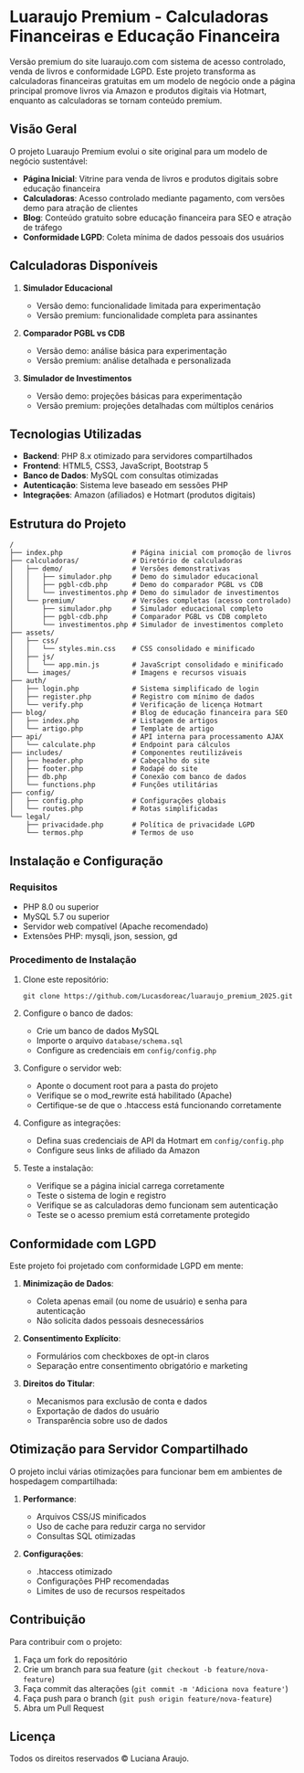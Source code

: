 # Luaraujo Premium - Calculadoras Financeiras e Educação Financeira

Versão premium do site luaraujo.com com sistema de acesso controlado, venda de livros e conformidade LGPD. Este projeto transforma as calculadoras financeiras gratuitas em um modelo de negócio onde a página principal promove livros via Amazon e produtos digitais via Hotmart, enquanto as calculadoras se tornam conteúdo premium.

## Visão Geral

O projeto Luaraujo Premium evolui o site original para um modelo de negócio sustentável:

- **Página Inicial**: Vitrine para venda de livros e produtos digitais sobre educação financeira
- **Calculadoras**: Acesso controlado mediante pagamento, com versões demo para atração de clientes
- **Blog**: Conteúdo gratuito sobre educação financeira para SEO e atração de tráfego
- **Conformidade LGPD**: Coleta mínima de dados pessoais dos usuários

## Calculadoras Disponíveis

1. **Simulador Educacional**
   - Versão demo: funcionalidade limitada para experimentação
   - Versão premium: funcionalidade completa para assinantes

2. **Comparador PGBL vs CDB**
   - Versão demo: análise básica para experimentação
   - Versão premium: análise detalhada e personalizada

3. **Simulador de Investimentos**
   - Versão demo: projeções básicas para experimentação
   - Versão premium: projeções detalhadas com múltiplos cenários

## Tecnologias Utilizadas

- **Backend**: PHP 8.x otimizado para servidores compartilhados
- **Frontend**: HTML5, CSS3, JavaScript, Bootstrap 5
- **Banco de Dados**: MySQL com consultas otimizadas
- **Autenticação**: Sistema leve baseado em sessões PHP
- **Integrações**: Amazon (afiliados) e Hotmart (produtos digitais)

## Estrutura do Projeto

```
/
├── index.php                 # Página inicial com promoção de livros
├── calculadoras/             # Diretório de calculadoras
│   ├── demo/                 # Versões demonstrativas
│   │   ├── simulador.php     # Demo do simulador educacional
│   │   ├── pgbl-cdb.php      # Demo do comparador PGBL vs CDB
│   │   └── investimentos.php # Demo do simulador de investimentos
│   └── premium/              # Versões completas (acesso controlado)
│       ├── simulador.php     # Simulador educacional completo
│       ├── pgbl-cdb.php      # Comparador PGBL vs CDB completo
│       └── investimentos.php # Simulador de investimentos completo
├── assets/
│   ├── css/
│   │   └── styles.min.css    # CSS consolidado e minificado
│   ├── js/
│   │   └── app.min.js        # JavaScript consolidado e minificado
│   └── images/               # Imagens e recursos visuais
├── auth/
│   ├── login.php             # Sistema simplificado de login
│   ├── register.php          # Registro com mínimo de dados
│   └── verify.php            # Verificação de licença Hotmart
├── blog/                     # Blog de educação financeira para SEO
│   ├── index.php             # Listagem de artigos
│   └── artigo.php            # Template de artigo
├── api/                      # API interna para processamento AJAX
│   └── calculate.php         # Endpoint para cálculos
├── includes/                 # Componentes reutilizáveis
│   ├── header.php            # Cabeçalho do site
│   ├── footer.php            # Rodapé do site
│   ├── db.php                # Conexão com banco de dados
│   └── functions.php         # Funções utilitárias
├── config/
│   ├── config.php            # Configurações globais
│   └── routes.php            # Rotas simplificadas
└── legal/
    ├── privacidade.php       # Política de privacidade LGPD
    └── termos.php            # Termos de uso
```

## Instalação e Configuração

### Requisitos

- PHP 8.0 ou superior
- MySQL 5.7 ou superior
- Servidor web compatível (Apache recomendado)
- Extensões PHP: mysqli, json, session, gd

### Procedimento de Instalação

1. Clone este repositório:
   ```
   git clone https://github.com/Lucasdoreac/luaraujo_premium_2025.git
   ```

2. Configure o banco de dados:
   - Crie um banco de dados MySQL
   - Importe o arquivo `database/schema.sql`
   - Configure as credenciais em `config/config.php`

3. Configure o servidor web:
   - Aponte o document root para a pasta do projeto
   - Verifique se o mod_rewrite está habilitado (Apache)
   - Certifique-se de que o .htaccess está funcionando corretamente

4. Configure as integrações:
   - Defina suas credenciais de API da Hotmart em `config/config.php`
   - Configure seus links de afiliado da Amazon

5. Teste a instalação:
   - Verifique se a página inicial carrega corretamente
   - Teste o sistema de login e registro
   - Verifique se as calculadoras demo funcionam sem autenticação
   - Teste se o acesso premium está corretamente protegido

## Conformidade com LGPD

Este projeto foi projetado com conformidade LGPD em mente:

1. **Minimização de Dados**:
   - Coleta apenas email (ou nome de usuário) e senha para autenticação
   - Não solicita dados pessoais desnecessários

2. **Consentimento Explícito**:
   - Formulários com checkboxes de opt-in claros
   - Separação entre consentimento obrigatório e marketing

3. **Direitos do Titular**:
   - Mecanismos para exclusão de conta e dados
   - Exportação de dados do usuário
   - Transparência sobre uso de dados

## Otimização para Servidor Compartilhado

O projeto inclui várias otimizações para funcionar bem em ambientes de hospedagem compartilhada:

1. **Performance**:
   - Arquivos CSS/JS minificados
   - Uso de cache para reduzir carga no servidor
   - Consultas SQL otimizadas

2. **Configurações**:
   - .htaccess otimizado
   - Configurações PHP recomendadas
   - Limites de uso de recursos respeitados

## Contribuição

Para contribuir com o projeto:

1. Faça um fork do repositório
2. Crie um branch para sua feature (`git checkout -b feature/nova-feature`)
3. Faça commit das alterações (`git commit -m 'Adiciona nova feature'`)
4. Faça push para o branch (`git push origin feature/nova-feature`)
5. Abra um Pull Request

## Licença

Todos os direitos reservados © Luciana Araujo.